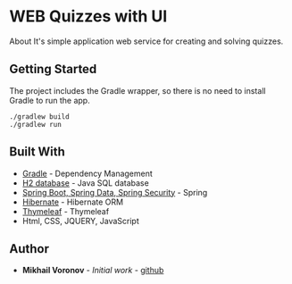 # WEB Quizzes with UI
 
About
It's simple application web service for creating and solving quizzes.

 ## Getting Started
 The project includes the Gradle wrapper, so there is no need to install Gradle to run the app.
```
./gradlew build
./gradlew run
```

 ## Built With
 
 * [Gradle](https://https://gradle.org/) - Dependency Management
 * [H2 database](https://www.h2database.com/html/main.html) - Java SQL database
 * [Spring Boot, Spring Data, Spring Security](https://spring.io/) - Spring
 * [Hibernate](https://hibernate.org/) - Hibernate ORM
 * [Thymeleaf](https://www.thymeleaf.org/) - Thymeleaf
 * Html, CSS, JQUERY, JavaScript     

 ## Author
 
 * **Mikhail Voronov** - *Initial work* - [github](https://github.com/sMkjke)